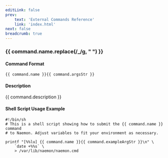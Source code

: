 ```yaml
---
editLink: false
prev:
    text: 'External Commands Reference'
    link: 'index.html'
next: false
breadcrumb: true
---
```


<script setup>
const command = {"args":[{"name":"host_name","type":"host"},{"name":"options","type":"int"},{"name":"author","type":"str"},{"name":"comment","type":"str"}],"name":"SEND_CUSTOM_HOST_NOTIFICATION","description":"Allows you to send a custom host notification. Very useful in dire situations, emergencies or to communicate with all admins that are responsible for a particular host. When the host notification is sent out, the $NOTIFICATIONTYPE$ macro will be set to 'CUSTOM'. The <options> field is a logical OR of the following integer values that affect aspects of the notification that are sent out: 0 = No option (default), 1 = Broadcast (send notification to all normal and all escalated contacts for the host), 2 = Forced (notification is sent out regardless of current time, whether or not notifications are enabled, etc.), 4 = Increment current notification # for the host (this is not done by default for custom notifications). The comment field can be used with the $NOTIFICATIONCOMMENT$ macro in notification commands.","classes":["host","comment"],"argsStr":";host_name;options;author;comment","exampleArgStr":";host1;0;naemonadmin;This is an example comment."};
</script>

<h3>{{ command.name.replace(/_/g, " ") }}</h3>

#### Command Format

`{{ command.name }}{{ command.argsStr }}`

#### Description

{{ command.description }}

#### Shell Script Usage Example

```sh-vue
#!/bin/sh
# This is a shell script showing how to submit the {{ command.name }} command
# to Naemon. Adjust variables to fit your environment as necessary.

printf "[%%lu] {{ command.name }}{{ command.exampleArgStr }}\n" \
    `date +%%s` \
    > /var/lib/naemon/naemon.cmd
```

